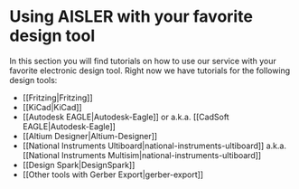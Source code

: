 <!-- --- title: Using AISLER with your favorite design tool -->
# Using AISLER with your favorite design tool #

In this section you will find tutorials on how to use our service with your favorite electronic design tool. Right now we have tutorials for the following design tools:

- [[Fritzing|Fritzing]]
- [[KiCad|KiCad]]
- [[Autodesk EAGLE|Autodesk-Eagle]] or a.k.a. [[CadSoft EAGLE|Autodesk-Eagle]]
- [[Altium Designer|Altium-Designer]]
- [[National Instruments Ultiboard|national-instruments-ultiboard]] a.k.a. [[National Instruments Multisim|national-instruments-ultiboard]]
- [[Design Spark|DesignSpark]]
- [[Other tools with Gerber Export|gerber-export]]